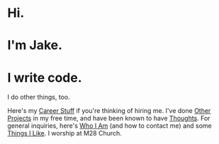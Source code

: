 # Hi.
# I'm Jake.
# I write code.

I do other things, too.

Here's my [Career Stuff](/career-stuff) if you're thinking of hiring me. I've done [Other Projects](/other-projects) in my free time, and have been known to have [Thoughts](/thoughts). For general inquiries, here's [Who I Am](/who-i-am) (and how to contact me) and some [Things I Like](/things-i-like). I worship at M28 Church.